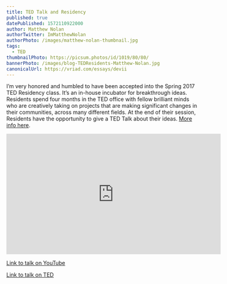 ```yaml
---
title: TED Talk and Residency 
published: true
datePublished: 1572110922000
author: Matthew Nolan
authorTwitter: ImMatthewNolan
authorPhoto: /images/matthew-nolan-thumbnail.jpg
tags: 
  - TED
thumbnailPhoto: https://picsum.photos/id/1019/80/80/
bannerPhoto: /images/blog-TEDResidents-Matthew-Nolan.jpg
canonicalUrl: https://vriad.com/essays/devii
---
```


I’m very honored and humbled to have been accepted into the Spring 2017 TED Residency class. It’s an in-house incubator for breakthrough ideas. Residents spend four months in the TED office with fellow brilliant minds who are creatively taking on projects that are making significant changes in their communities, across many different fields. At the end of their session, Residents have the opportunity to give a TED Talk about their ideas. [More info here](https://blog.ted.com/meet-the-spring-2017-class-of-ted-residents/).



<iframe width="560" height="315" src="https://www.youtube.com/embed/M-SE6Fm6PGU" frameborder="0" allow="accelerometer; autoplay; clipboard-write; encrypted-media; gyroscope; picture-in-picture" allowfullscreen></iframe>


[Link to talk on YouTube](https://youtu.be/M-SE6Fm6PGU)

[Link to talk on TED](https://www.ted.com/talks/matthew_nolan_world_peace_one_swipe_at_a_time)